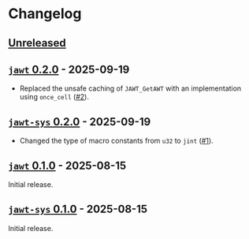# Changelog

## [Unreleased](https://github.com/gobley/jawt/compare/jawt-v0.2.0...HEAD)

## [`jawt` 0.2.0](https://github.com/gobley/jawt/releases/tag/jawt-v0.2.0) - 2025-09-19

- Replaced the unsafe caching of `JAWT_GetAWT` with an implementation using `once_cell` ([#2](https://github.com/gobley/jawt/pull/2)).

## [`jawt-sys` 0.2.0](https://github.com/gobley/jawt/releases/tag/jawt-sys-v0.2.0) - 2025-09-19

- Changed the type of macro constants from `u32` to `jint` ([#1](https://github.com/gobley/jawt/pull/1)).

## [`jawt` 0.1.0](https://github.com/gobley/jawt/releases/tag/jawt-v0.1.0) - 2025-08-15

Initial release.

## [`jawt-sys` 0.1.0](https://github.com/gobley/jawt/releases/tag/jawt-sys-v0.1.0) - 2025-08-15

Initial release.
